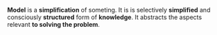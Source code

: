 **Model** is a **simplification** of someting. It is is selectively **simplified** and consciously **structured** form of **knowledge**. It abstracts the aspects relevant **to solving the problem**.

